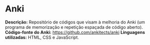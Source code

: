 # Anki
**Descrição:** Repositório de códigos que visam à melhoria do Anki (um programa de memorização e repetição espaçada de código aberto).
**Código-fonte do Anki:** https://github.com/ankitects/anki
**Linguagens utilizadas:** HTML, CSS e JavaScript.
